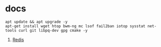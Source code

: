 # docs
``` 
apt update && apt upgrade -y
apt-get install wget htop bwm-ng mc lsof fail2ban iotop sysstat net-tools curl git libpq-dev gpg cmake -y
```

1. <a href="https://github.com/anicloud-ru/docs/blob/main/redis.md">Redis</a>
